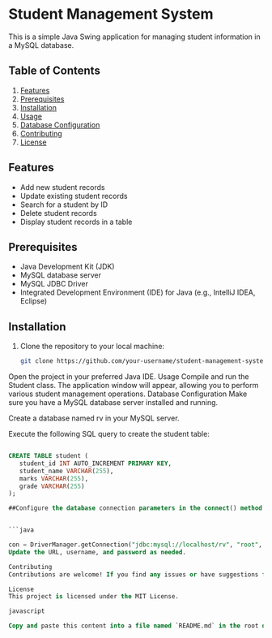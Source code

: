 # Student Management System

This is a simple Java Swing application for managing student information in a MySQL database.

## Table of Contents
1. [Features](#features)
2. [Prerequisites](#prerequisites)
3. [Installation](#installation)
4. [Usage](#usage)
5. [Database Configuration](#database-configuration)
6. [Contributing](#contributing)
7. [License](#license)

## Features
- Add new student records
- Update existing student records
- Search for a student by ID
- Delete student records
- Display student records in a table

## Prerequisites
- Java Development Kit (JDK)
- MySQL database server
- MySQL JDBC Driver
- Integrated Development Environment (IDE) for Java (e.g., IntelliJ IDEA, Eclipse)

## Installation
1. Clone the repository to your local machine:

   ```bash
   git clone https://github.com/your-username/student-management-system.git
Open the project in your preferred Java IDE.
Usage
Compile and run the Student class.
The application window will appear, allowing you to perform various student management operations.
Database Configuration
Make sure you have a MySQL database server installed and running.

Create a database named rv in your MySQL server.

Execute the following SQL query to create the student table:

 ```sql

CREATE TABLE student (
    student_id INT AUTO_INCREMENT PRIMARY KEY,
    student_name VARCHAR(255),
    marks VARCHAR(255),
    grade VARCHAR(255)
);

##Configure the database connection parameters in the connect() method of the Student class:


 ```java

con = DriverManager.getConnection("jdbc:mysql://localhost/rv", "root", "");
Update the URL, username, and password as needed.

Contributing
Contributions are welcome! If you find any issues or have suggestions for improvement, feel free to open an issue or submit a pull request.

License
This project is licensed under the MIT License.

javascript

Copy and paste this content into a file named `README.md` in the root directory of your project. Customize the placeholders, such as `your-username`, as needed 
